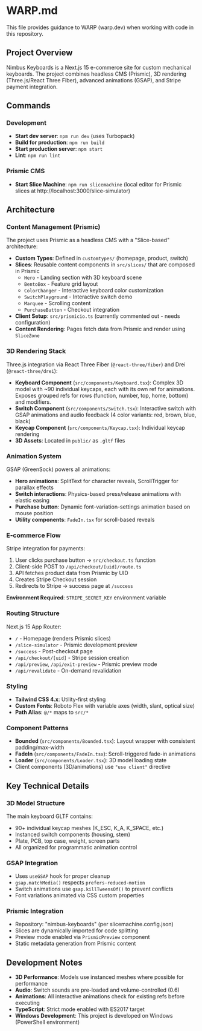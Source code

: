 # WARP.md

This file provides guidance to WARP (warp.dev) when working with code in this repository.

## Project Overview

Nimbus Keyboards is a Next.js 15 e-commerce site for custom mechanical keyboards. The project combines headless CMS (Prismic), 3D rendering (Three.js/React Three Fiber), advanced animations (GSAP), and Stripe payment integration.

## Commands

### Development
- **Start dev server**: `npm run dev` (uses Turbopack)
- **Build for production**: `npm run build`
- **Start production server**: `npm start`
- **Lint**: `npm run lint`

### Prismic CMS
- **Start Slice Machine**: `npm run slicemachine` (local editor for Prismic slices at http://localhost:3000/slice-simulator)

## Architecture

### Content Management (Prismic)
The project uses Prismic as a headless CMS with a "Slice-based" architecture:
- **Custom Types**: Defined in `customtypes/` (homepage, product, switch)
- **Slices**: Reusable content components in `src/slices/` that are composed in Prismic
  - `Hero` - Landing section with 3D keyboard scene
  - `BentoBox` - Feature grid layout
  - `ColorChanger` - Interactive keyboard color customization
  - `SwitchPlayground` - Interactive switch demo
  - `Marquee` - Scrolling content
  - `PurchaseButton` - Checkout integration
- **Client Setup**: `src/prismicio.ts` (currently commented out - needs configuration)
- **Content Rendering**: Pages fetch data from Prismic and render using `SliceZone`

### 3D Rendering Stack
Three.js integration via React Three Fiber (`@react-three/fiber`) and Drei (`@react-three/drei`):
- **Keyboard Component** (`src/components/Keyboard.tsx`): Complex 3D model with ~90 individual keycaps, each with its own ref for animations. Exposes grouped refs for rows (function, number, top, home, bottom) and modifiers.
- **Switch Component** (`src/components/Switch.tsx`): Interactive switch with GSAP animations and audio feedback (4 color variants: red, brown, blue, black)
- **Keycap Component** (`src/components/Keycap.tsx`): Individual keycap rendering
- **3D Assets**: Located in `public/` as `.gltf` files

### Animation System
GSAP (GreenSock) powers all animations:
- **Hero animations**: SplitText for character reveals, ScrollTrigger for parallax effects
- **Switch interactions**: Physics-based press/release animations with elastic easing
- **Purchase button**: Dynamic font-variation-settings animation based on mouse position
- **Utility components**: `FadeIn.tsx` for scroll-based reveals

### E-commerce Flow
Stripe integration for payments:
1. User clicks purchase button → `src/checkout.ts` function
2. Client-side POST to `/api/checkout/[uid]/route.ts`
3. API fetches product data from Prismic by UID
4. Creates Stripe Checkout session
5. Redirects to Stripe → success page at `/success`

**Environment Required**: `STRIPE_SECRET_KEY` environment variable

### Routing Structure
Next.js 15 App Router:
- `/` - Homepage (renders Prismic slices)
- `/slice-simulator` - Prismic development preview
- `/success` - Post-checkout page
- `/api/checkout/[uid]` - Stripe session creation
- `/api/preview`, `/api/exit-preview` - Prismic preview mode
- `/api/revalidate` - On-demand revalidation

### Styling
- **Tailwind CSS 4.x**: Utility-first styling
- **Custom Fonts**: Roboto Flex with variable axes (width, slant, optical size)
- **Path Alias**: `@/*` maps to `src/*`

### Component Patterns
- **Bounded** (`src/components/Bounded.tsx`): Layout wrapper with consistent padding/max-width
- **FadeIn** (`src/components/FadeIn.tsx`): Scroll-triggered fade-in animations
- **Loader** (`src/components/Loader.tsx`): 3D model loading state
- Client components (3D/animations) use `"use client"` directive

## Key Technical Details

### 3D Model Structure
The main keyboard GLTF contains:
- 90+ individual keycap meshes (K_ESC, K_A, K_SPACE, etc.)
- Instanced switch components (housing, stem)
- Plate, PCB, top case, weight, screen parts
- All organized for programmatic animation control

### GSAP Integration
- Uses `useGSAP` hook for proper cleanup
- `gsap.matchMedia()` respects `prefers-reduced-motion`
- Switch animations use `gsap.killTweensOf()` to prevent conflicts
- Font variations animated via CSS custom properties

### Prismic Integration
- Repository: "nimbus-keyboards" (per slicemachine.config.json)
- Slices are dynamically imported for code splitting
- Preview mode enabled via `PrismicPreview` component
- Static metadata generation from Prismic content

## Development Notes

- **3D Performance**: Models use instanced meshes where possible for performance
- **Audio**: Switch sounds are pre-loaded and volume-controlled (0.6)
- **Animations**: All interactive animations check for existing refs before executing
- **TypeScript**: Strict mode enabled with ES2017 target
- **Windows Development**: This project is developed on Windows (PowerShell environment)
